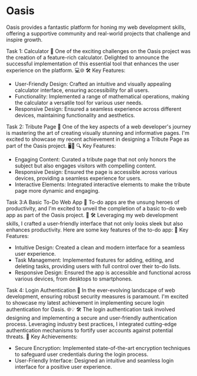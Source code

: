 # Oasis
Oasis provides a fantastic platform for honing my web development skills, offering a supportive community and real-world projects that challenge and inspire growth.

Task 1: Calculator 
🔢 One of the exciting challenges on the Oasis project was the creation of a feature-rich calculator. Delighted to announce the successful implementation of this essential tool that enhances the user experience on the platform. 💻🌐
🛠️ Key Features:
- User-Friendly Design: Crafted an intuitive and visually appealing calculator interface, ensuring accessibility for all users.
- Functionality: Implemented a range of mathematical operations, making the calculator a versatile tool for various user needs.
- Responsive Design: Ensured a seamless experience across different devices, maintaining functionality and aesthetics.

Task 2: Tribute Page 
🎨 One of the key aspects of a web developer's journey is mastering the art of creating visually stunning and informative pages. I'm excited to showcase my recent achievement in designing a Tribute Page as part of the Oasis project. 🖥️🎉
🔍 Key Features:
- Engaging Content: Curated a tribute page that not only honors the subject but also engages visitors with compelling content.
- Responsive Design: Ensured the page is accessible across various devices, providing a seamless experience for users.
- Interactive Elements: Integrated interactive elements to make the tribute page more dynamic and engaging.

Task 3:A Basic To-Do Web App
📝 To-do apps are the unsung heroes of productivity, and I'm excited to unveil the completion of a basic to-do web app as part of the Oasis project. 🚀
🛠️ Leveraging my web development skills, I crafted a user-friendly interface that not only looks sleek but also enhances productivity. Here are some key features of the to-do app:
📌 Key Features:
- Intuitive Design: Created a clean and modern interface for a seamless user experience.
- Task Management: Implemented features for adding, editing, and deleting tasks, providing users with full control over their to-do lists.
- Responsive Design: Ensured the app is accessible and functional across various devices, from desktops to smartphones.

Task 4: Login Authentication
🔐 In the ever-evolving landscape of web development, ensuring robust security measures is paramount. I'm excited to showcase my latest achievement in implementing secure login authentication for Oasis. 🌐💡
🛠️ The login authentication task involved designing and implementing a secure and user-friendly authentication process. Leveraging industry best practices, I integrated cutting-edge authentication mechanisms to fortify user accounts against potential threats.
📌 Key Achievements:
- Secure Encryption: Implemented state-of-the-art encryption techniques to safeguard user credentials during the login process.
- User-Friendly Interface: Designed an intuitive and seamless login interface for a positive user experience.
